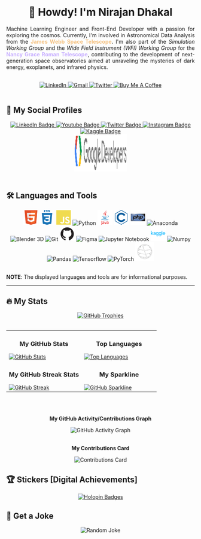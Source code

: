 <h1 align="center">🤠 Howdy! I'm Nirajan Dhakal</h1>

<p align="justify">
  Machine Learning Engineer and Front-End Developer with a passion for exploring the cosmos. Currently, I'm involved in Astronomical Data Analysis from the <b style="color:#f4c283">James Webb Space Telescope</b>. I'm also part of the <i>Simulation Working Group</i> and the <i>Wide Field Instrument (WFI) Working Group</i> for the <b style="color:#C9B1FF">Nancy Grace Roman Telescope</b>, contributing to the development of next-generation space observatories aimed at unraveling the mysteries of dark energy, exoplanets, and infrared physics.
</p>

<br>

<div align="center">
  <a href="https://www.linkedin.com/in/nirajandhakal07" target="_blank">
    <img src="https://img.shields.io/badge/-nirajandhakal07-blue?style=for-the-badge&logo=Linkedin&logoColor=white" alt="LinkedIn">
  </a>
  <a href="mailto:nirajandhakal.dev@gmail.com" target="_blank">
    <img src="https://img.shields.io/badge/Nirajan-D14836?style=for-the-badge&logo=gmail&logoColor=white" alt="Gmail">
  </a>
  <a href="https://twitter.com/nirajandhakal_7" target="_blank">
    <img src="https://img.shields.io/badge/nirajandhakal_7-1DA1F2?style=for-the-badge&logo=twitter&logoColor=black" alt="Twitter">
  </a>
  <a href="https://www.buymeacoffee.com/dhakalnirajan" target="_blank">
    <img src="https://cdn.buymeacoffee.com/buttons/default-orange.png" alt="Buy Me A Coffee" height="42" width="175">
  </a>
</div>

<br>

## 🔗 My Social Profiles

<div align="center">
  <a href="https://www.linkedin.com/in/nirajandhakal07">
    <img src="https://img.shields.io/badge/LinkedIn-blue?style=for-the-badge&logo=linkedin&logoColor=white" alt="LinkedIn Badge">
  </a>
  <a href="https://www.youtube.com/@nirajan.cosmos">
    <img src="https://img.shields.io/badge/YouTube-darkred?style=for-the-badge&logo=youtube&logoColor=white" alt="Youtube Badge">
  </a>
  <a href="https://www.twitter.com/nirajandhakal_7">
    <img src="https://img.shields.io/badge/Twitter-black?style=for-the-badge&logo=twitter&logoColor=white" alt="Twitter Badge">
  </a>
  <a href="https://www.instagram.com/nirajandhakal.dev">
    <img src="https://img.shields.io/badge/Instagram-E4405F?style=for-the-badge&logo=instagram&logoColor=white" alt="Instagram Badge">
  </a>
  <a href="https://www.kaggle.com/agamotto">
    <img src="https://img.shields.io/badge/Kaggle-20BEFF?style=for-the-badge&logo=Kaggle&logoColor=white" alt="Kaggle Badge">
  </a>
  <br>
  <a href="https://g.dev/dhakalnirajan">
    <img src="./img/gdev.svg" height="100" width="140" alt="Google Developer Profile">
  </a>
</div>

<br>

## 🛠️ Languages and Tools

<div align="center">
  <img src="./img/html5-original.svg" title="HTML5" alt="HTML" width="40" height="40">
  <img src="./img/css3-plain-wordmark.svg" title="CSS3" alt="CSS" width="40" height="40">
  <img src="./img/javascript-plain.svg" title="JavaScript" alt="JavaScript" width="40" height="40">
  <img src="https://cdn.jsdelivr.net/gh/devicons/devicon/icons/python/python-original.svg" title="Python" alt="Python" width="40" height="40">
  <img src="./img/java-original-wordmark.svg" title="Java" alt="Java" width="40" height="40">
  <img src="./img/c-line.svg" title="C" alt="C Programming" width="40" height="40">
  <img src="./img/php-original.svg" title="PHP" alt="PHP Programming" width="40" height="40">
  <img src="https://cdn.jsdelivr.net/gh/devicons/devicon/icons/anaconda/anaconda-original.svg" title="Anaconda" alt="Anaconda" width="40" height="40">
  <img src="https://cdn.jsdelivr.net/gh/devicons/devicon/icons/blender/blender-original.svg" title="Blender 3D" alt="Blender 3D" width="40" height="40">
  <img src="https://cdn.jsdelivr.net/gh/devicons/devicon/icons/git/git-plain-wordmark.svg" title="Git" alt="Git" width="40" height="40">
  <img src="./img/github.png" title="Github" alt="Github" width="40" height="40">
  <img src="https://cdn.jsdelivr.net/gh/devicons/devicon/icons/figma/figma-original.svg" title="Figma" alt="Figma" width="40" height="40">
  <img src="https://cdn.jsdelivr.net/gh/devicons/devicon/icons/jupyter/jupyter-original-wordmark.svg" title="Jupyter" alt="Jupyter Notebook" width="40" height="40">
  <img src="./img/kaggle-original-wordmark.svg" title="Kaggle" alt="Kaggle" width="40" height="40">
  <img src="https://cdn.jsdelivr.net/gh/devicons/devicon/icons/numpy/numpy-original.svg" title="Numpy" alt="Numpy" width="40" height="40">
  <img src="https://cdn.jsdelivr.net/gh/devicons/devicon/icons/pandas/pandas-original-wordmark.svg" title="Pandas" alt="Pandas" width="40" height="40">
  <img src="https://cdn.jsdelivr.net/gh/devicons/devicon/icons/tensorflow/tensorflow-original.svg" title="Tensorflow" alt="Tensorflow" width="50" height="50">
  <img src="https://cdn.jsdelivr.net/gh/devicons/devicon/icons/pytorch/pytorch-original.svg" title="PyTorch" alt="PyTorch" width="50" height="50">
  <img src="./img/qiskit.gif" title="Qiskit" alt="Qiskit" width="50" height="50">
</div>

<br>

**NOTE**: The displayed languages and tools are for informational purposes.

---

## 🔥 My Stats

<div align="center">
  <a href="https://github.com/dhakalnirajan">
    <img src="https://github-profile-trophy.vercel.app/?username=dhakalnirajan&column=-1&theme=radical&no-frame=true" alt="GitHub Trophies">
  </a>
</div>

<br>

<div align="center">
  <table>
    <tr>
      <td valign="top" width="50%">
        <h3 align="center">My GitHub Stats</h3>
        <a href="https://github.com/dhakalnirajan">
          <img src="https://github-readme-stats.vercel.app/api?username=dhakalnirajan&theme=synthwave&show_icons=true&hide_border=true&count_private=true&show=prs_merged,prs_merged_percentage&width=500" alt="GitHub Stats">
        </a>
      </td>
      <td valign="top" width="50%">
        <h3 align="center">Top Languages</h3>
        <a href="https://github.com/dhakalnirajan/github-readme-stats">
          <img src="https://github-readme-stats.vercel.app/api/top-langs/?username=dhakalnirajan&theme=synthwave&hide_border=true&layout=donut-vertical&langs_count=15&size_weight=0.1&count_weight=1" alt="Top Languages">
        </a>
      </td>
    </tr>
    <tr>
      <td valign="top" width="50%">
        <h3 align="center">My GitHub Streak Stats</h3>
<a href="https://git.io/streak-stats"><img src="https://streak-stats.demolab.com?user=dhakalnirajan&theme=radical&border-radius=5&border_radius=5" alt="GitHub Streak" /></a>
      </td>
      <td valign="top" width="50%">
        <h3 align="center">My Sparkline</h3>
        <a href="https://stars.medv.io/dhakalnirajan/dhakalnirajan">
          <img src="https://stars.medv.io/Naereen/badges.svg" alt="GitHub Sparkline">
        </a>
      </td>
    </tr>
  </table>
</div>

<br>

<br>

<p align="center">
  <b>My GitHub Activity/Contributions Graph</b>
</p>

<div align="center">
  <img src="https://github-readme-activity-graph.vercel.app/graph?username=dhakalnirajan&bg_color=190a19&color=4d92db&line=df58ae&point=8f66ff&area=true&hide_border=true&title_color=6682aeff&radius=30" alt="GitHub Activity Graph">
</div>

<br>

<p align="center">
  <b>My Contributions Card</b>
</p>

<div align="center">
  <img src="https://github-profile-summary-cards.vercel.app/api/cards/profile-details?username=dhakalnirajan&theme=monokai" alt="Contributions Card">
</div>

## 🏆 Stickers [Digital Achievements]

<div align="center">
  <a href="https://holopin.io/@dhakalnirajan">
    <img src="https://holopin.me/dhakalnirajan" alt="Holopin Badges">
  </a>
</div>

## 🤣 Get a Joke

<div align="center">
  <img src="https://readme-jokes.vercel.app/api" alt="Random Joke">
</div>
